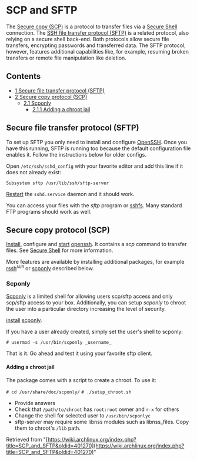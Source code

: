 # SCP and SFTP

The [Secure copy (SCP)](https://en.wikipedia.org/wiki/Secure_copy "wikipedia:Secure copy") is a protocol to transfer files via a [Secure Shell](/index.php/Secure_Shell "Secure Shell") connection. The [SSH file transfer protocol (SFTP)](https://en.wikipedia.org/wiki/SSH_file_transfer_protocol "wikipedia:SSH file transfer protocol") is a related protocol, also relying on a secure shell back-end. Both protocols allow secure file transfers, encrypting passwords and transferred data. The SFTP protocol, however, features additional capabilities like, for example, resuming broken transfers or remote file manipulation like deletion.

## Contents

*   [1 Secure file transfer protocol (SFTP)](#Secure_file_transfer_protocol_.28SFTP.29)
*   [2 Secure copy protocol (SCP)](#Secure_copy_protocol_.28SCP.29)
    *   [2.1 Scponly](#Scponly)
        *   [2.1.1 Adding a chroot jail](#Adding_a_chroot_jail)

## Secure file transfer protocol (SFTP)

To set up SFTP you only need to install and configure [OpenSSH](/index.php/OpenSSH "OpenSSH"). Once you have this running, SFTP is running too because the default configuration file enables it. Follow the instructions below for older configs.

Open `/etc/ssh/sshd_config` with your favorite editor and add this line if it does not already exist:

```
Subsystem sftp /usr/lib/ssh/sftp-server

```

[Restart](/index.php/Restart "Restart") the `sshd.service` daemon and it should work.

You can access your files with the _sftp_ program or [sshfs](/index.php/Sshfs "Sshfs"). Many standard FTP programs should work as well.

## Secure copy protocol (SCP)

[Install](/index.php/Install "Install"), configure and [start](/index.php/Start "Start") [openssh](https://www.archlinux.org/packages/?name=openssh). It contains a _scp_ command to transfer files. See [Secure Shell](/index.php/Secure_Shell "Secure Shell") for more information.

More features are available by installing additional packages, for example [rssh](https://aur.archlinux.org/packages/rssh/)<sup><small>AUR</small></sup> or [scponly](https://www.archlinux.org/packages/?name=scponly) described below.

### Scponly

[Scponly](https://github.com/scponly/scponly/wiki) is a limited shell for allowing users scp/sftp access and only scp/sftp access to your box. Additionally, you can setup _scponly_ to chroot the user into a particular directory increasing the level of security.

[install](/index.php/Install "Install") [scponly](https://www.archlinux.org/packages/?name=scponly).

If you have a user already created, simply set the user's shell to scponly:

```
# usermod -s /usr/bin/scponly _username_

```

That is it. Go ahead and test it using your favorite sftp client.

#### Adding a chroot jail

The package comes with a script to create a chroot. To use it:

 `# cd /usr/share/doc/scponly/`  `# ./setup_chroot.sh` 

*   Provide answers
*   Check that `/path/to/chroot` has `root:root` owner and `r-x` for others
*   Change the shell for selected user to `/usr/bin/scponlyc`
*   sftp-server may require some libnss modules such as libnss_files. Copy them to chroot's `/lib` path.

Retrieved from "[https://wiki.archlinux.org/index.php?title=SCP_and_SFTP&oldid=401270](https://wiki.archlinux.org/index.php?title=SCP_and_SFTP&oldid=401270)"